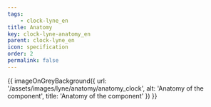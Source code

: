 ```yaml
---
tags: 
    - clock-lyne_en
title: Anatomy
key: clock-lyne-anatomy_en
parent: clock-lyne_en
icon: specification
order: 2
permalink: false
---
```


{{ imageOnGreyBackground({
  url: '/assets/images/lyne/anatomy/anatomy_clock',
  alt: 'Anatomy of the component',
  title: 'Anatomy of the component'
}) }}